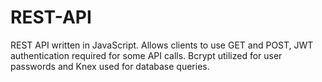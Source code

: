 # REST-API
REST API written in JavaScript. Allows clients to use GET and POST, JWT authentication required for some API calls. Bcrypt utilized for user passwords and Knex used for database queries.
